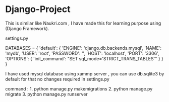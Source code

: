 # Django-Project
This is similar like Naukri.com , I have made this for learning purpose using (Django Framework). 

settings.py

DATABASES = {
    'default': {
        'ENGINE': 'django.db.backends.mysql',
        'NAME': 'mydb',
        'USER': 'root',
        'PASSWORD': '',
        'HOST': 'localhost',
        'PORT': '3306',
        'OPTIONS': {
            'init_command': "SET sql_mode='STRICT_TRANS_TABLES'"
        }
    }
}

I have used mysql database using xammp server , 
you can use db.sqlite3 by default for that no changes required in settings.py 

command : 1. python manage.py makemigrations
          2. python manage.py migrate
          3. python manage.py runserver
